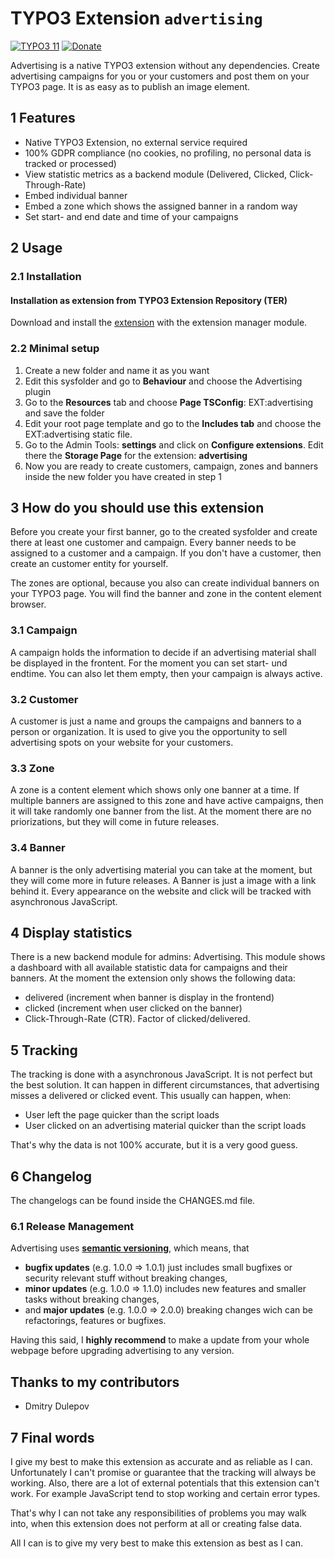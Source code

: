 # TYPO3 Extension `advertising`
[![TYPO3 11](https://img.shields.io/badge/TYPO3-11-orange.svg)](https://get.typo3.org/version/11) [![Donate](https://img.shields.io/badge/Donate-PayPal-green.svg)](https://www.paypal.me/slavlee/5)

Advertising is a native TYPO3 extension without any dependencies. Create advertising campaigns for you or your customers and post them on your TYPO3 page. It is as easy as to publish an image element.

## 1 Features

* Native TYPO3 Extension, no external service required
* 100% GDPR compliance (no cookies, no profiling, no personal data is tracked or processed)
* View statistic metrics as a backend module (Delivered, Clicked, Click-Through-Rate)
* Embed individual banner
* Embed a zone which shows the assigned banner in a random way
* Set start- and end date and time of your campaigns

## 2 Usage

### 2.1 Installation

#### Installation as extension from TYPO3 Extension Repository (TER)
Download and install the [extension][1] with the extension manager module.

### 2.2 Minimal setup

1) Create a new folder and name it as you want
2) Edit this sysfolder and go to **Behaviour** and choose the Advertising plugin
3) Go to the **Resources** tab and choose **Page TSConfig**: EXT:advertising and save the folder
4) Edit your root page template and go to the **Includes tab** and choose the EXT:advertising static file.
5) Go to the Admin Tools: **settings** and click on **Configure extensions**. Edit there the **Storage Page** for the extension: **advertising**
6) Now you are ready to create customers, campaign, zones and banners inside the new folder you have created in step 1 

## 3 How do you should use this extension
Before you create your first banner, go to the created sysfolder and create there at least one customer and campaign. Every banner needs to be assigned to a customer and a campaign. 
If you don't have a customer, then create an customer entity for yourself.

The zones are optional, because you also can create individual banners on your TYPO3 page. You will find the banner and zone in the content element browser.

### 3.1 Campaign
A campaign holds the information to decide if an advertising material shall be displayed in the frontent. For the moment you can set start- und endtime. You can also let them empty, then your campaign is always active.

### 3.2 Customer
A customer is just a name and groups the campaigns and banners to a person or organization. It is used to give you the opportunity to sell advertising spots on your website for your customers.

### 3.3 Zone
A zone is a content element which shows only one banner at a time. If multiple banners are assigned to this zone and have active campaigns, then it will take randomly one banner from the list. 
At the moment there are no priorizations, but they will come in future releases.

### 3.4 Banner
A banner is the only advertising material you can take at the moment, but they will come more in future releases. 
A Banner is just a image with a link behind it. Every appearance on the website and click will be tracked with asynchronous JavaScript.

## 4 Display statistics
There is a new backend module for admins: Advertising. This module shows a dashboard with all available statistic data for campaigns and their banners.
At the moment the extension only shows the following data:
- delivered (increment when banner is display in the frontend)
- clicked (increment when user clicked on the banner)
- Click-Through-Rate (CTR). Factor of clicked/delivered.

## 5 Tracking
The tracking is done with a asynchronous JavaScript. It is not perfect but the best solution. It can happen in different circumstances, that advertising misses a delivered or clicked event. This usually can happen, when:

- User left the page quicker than the script loads
- User clicked on an advertising material quicker than the script loads

That's why the data is not 100% accurate, but it is a very good guess.

## 6 Changelog
The changelogs can be found inside the CHANGES.md file.

### 6.1 Release Management

Advertising uses [**semantic versioning**][2], which means, that
* **bugfix updates** (e.g. 1.0.0 => 1.0.1) just includes small bugfixes or security relevant stuff without breaking changes,
* **minor updates** (e.g. 1.0.0 => 1.1.0) includes new features and smaller tasks without breaking changes,
* and **major updates** (e.g. 1.0.0 => 2.0.0) breaking changes wich can be refactorings, features or bugfixes.

Having this said, I **highly recommend** to make a update from your whole webpage before upgrading advertising to any version.

## Thanks to my contributors
- Dmitry Dulepov

## 7 Final words
I give my best to make this extension as accurate and as reliable as I can. Unfortunately I can't promise or guarantee that the tracking will always be working. 
Also, there are a lot of external potentials that this extension can't work. For example JavaScript tend to stop working and certain error types. 

That's why I can not take any responsibilities of problems you may walk into, when this extension does not perform at all or creating false data.

All I can is to give my very best to make this extension as best as I can.

[1]: https://extensions.typo3.org/extension/advertising
[2]: https://semver.org/
